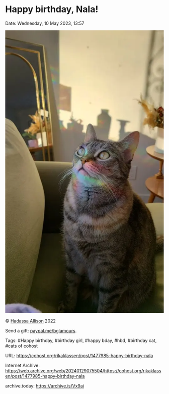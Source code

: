 # Happy birthday, Nala!

Date: Wednesday, 10 May 2023, 13:57

![Shorthair tabby cat with a prism reflecting rainbow off their face while sitting on a couch.](https://raw.githubusercontent.com/rikaklassen/Cohost/main/pictures/FH-L-XQVEAA0w4t.webp)

© [Hadassa Allison](https://twitter.com/biancaglamour69/status/1477053108475908098) 2022

Send a gift: [paypal.me/bglamours](https://paypal.me/bglamours).

Tags: #Happy birthday, #birthday girl, #happy bday, #hbd, #birthday cat, #cats of cohost

URL: https://cohost.org/rikaklassen/post/1477985-happy-birthday-nala

Internet Archive: https://web.archive.org/web/20240129075504/https://cohost.org/rikaklassen/post/1477985-happy-birthday-nala

archive.today: https://archive.is/Vx9ai

<!--
If you apperciate the blog post, please consider contributing to the puppy fund: https://www.paypal.me/bglamours.
-->
